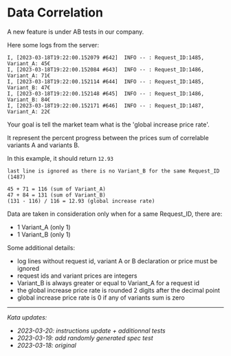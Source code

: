 # Data Correlation

A new feature is under AB tests in our company.

Here some logs from the server:
```text
I, [2023-03-18T19:22:00.152079 #642]  INFO -- : Request_ID:1485, Variant_A: 45€
I, [2023-03-18T19:22:00.152084 #643]  INFO -- : Request_ID:1486, Variant_A: 71€
I, [2023-03-18T19:22:00.152114 #644]  INFO -- : Request_ID:1485, Variant_B: 47€
I, [2023-03-18T19:22:00.152148 #645]  INFO -- : Request_ID:1486, Variant_B: 84€
I, [2023-03-18T19:22:00.152171 #646]  INFO -- : Request_ID:1487, Variant_A: 22€
```

Your goal is tell the market team what is the 'global increase price rate'.

It represent the percent progress between the prices sum of correlable variants A and variants B.

In this example, it should return `12.93`
```text
last line is ignored as there is no Variant_B for the same Request_ID (1487)

45 + 71 = 116 (sum of Variant_A)
47 + 84 = 131 (sum of Variant_B)
(131 - 116) / 116 = 12.93 (global increase rate)
```

Data are taken in consideration only when for a same Request_ID, there are:
- 1 Variant_A (only 1)
- 1 Variant_B (only 1)

Some additional details:
- log lines without request id, variant A or B declaration or price must be ignored
- request ids and variant prices are integers
- Variant_B is always greater or equal to Variant_A for a request id
- the global increase price rate is rounded 2 digits after the decimal point
- global increase price rate is 0 if any of variants sum is zero

---

_Kata updates:_
- _2023-03-20: instructions update + additionnal tests_
- _2023-03-19: add randomly generated spec test_
- _2023-03-18: original_
